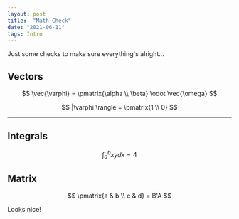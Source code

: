 ```yaml
---
layout: post
title:  "Math Check"
date: "2021-06-11"
tags: Intro
---
```


Just some checks to make sure everything's alright...

## Vectors

$$
\vec{\varphi} = \pmatrix{\alpha \\ \beta} \odot \vec{\omega}
$$

$$
|\varphi \rangle = \pmatrix{1 \\ 0}
$$

---

## Integrals

$$
\int_a^b xy dx = 4
$$

## Matrix

$$
\pmatrix{a & b \\ c & d} = B'A
$$

Looks nice!
